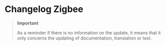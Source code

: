 # Changelog Zigbee

>**Important**
>
>As a reminder if there is no information on the update, it means that it only concerns the updating of documentation, translation or text.
